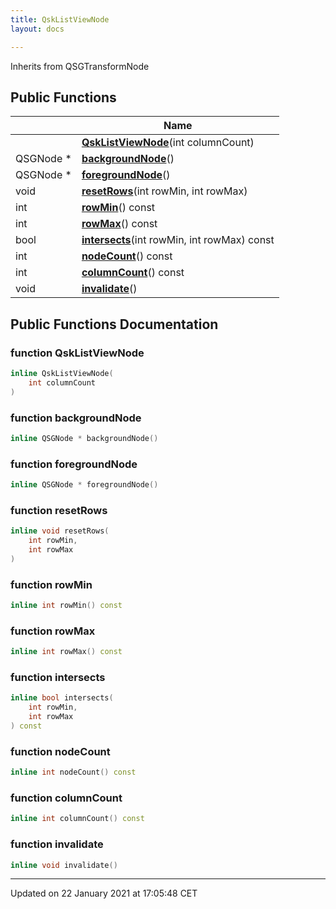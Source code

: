 ```yaml
---
title: QskListViewNode
layout: docs

---
```





Inherits from QSGTransformNode

## Public Functions

|                | Name           |
| -------------- | -------------- |
| | **[QskListViewNode](/docs/classes/class_qsk_list_view_node/#function-qsklistviewnode)**(int columnCount) |
| QSGNode * | **[backgroundNode](/docs/classes/class_qsk_list_view_node/#function-backgroundnode)**() |
| QSGNode * | **[foregroundNode](/docs/classes/class_qsk_list_view_node/#function-foregroundnode)**() |
| void | **[resetRows](/docs/classes/class_qsk_list_view_node/#function-resetrows)**(int rowMin, int rowMax) |
| int | **[rowMin](/docs/classes/class_qsk_list_view_node/#function-rowmin)**() const |
| int | **[rowMax](/docs/classes/class_qsk_list_view_node/#function-rowmax)**() const |
| bool | **[intersects](/docs/classes/class_qsk_list_view_node/#function-intersects)**(int rowMin, int rowMax) const |
| int | **[nodeCount](/docs/classes/class_qsk_list_view_node/#function-nodecount)**() const |
| int | **[columnCount](/docs/classes/class_qsk_list_view_node/#function-columncount)**() const |
| void | **[invalidate](/docs/classes/class_qsk_list_view_node/#function-invalidate)**() |

## Public Functions Documentation

### function QskListViewNode

```cpp
inline QskListViewNode(
    int columnCount
)
```


### function backgroundNode

```cpp
inline QSGNode * backgroundNode()
```


### function foregroundNode

```cpp
inline QSGNode * foregroundNode()
```


### function resetRows

```cpp
inline void resetRows(
    int rowMin,
    int rowMax
)
```


### function rowMin

```cpp
inline int rowMin() const
```


### function rowMax

```cpp
inline int rowMax() const
```


### function intersects

```cpp
inline bool intersects(
    int rowMin,
    int rowMax
) const
```


### function nodeCount

```cpp
inline int nodeCount() const
```


### function columnCount

```cpp
inline int columnCount() const
```


### function invalidate

```cpp
inline void invalidate()
```


-------------------------------

Updated on 22 January 2021 at 17:05:48 CET